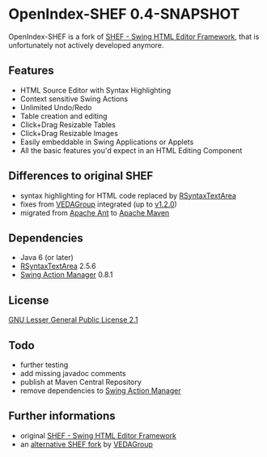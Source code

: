 OpenIndex-SHEF 0.4-SNAPSHOT
===========================

OpenIndex-SHEF is a fork of
[SHEF - Swing HTML Editor Framework](http://shef.sourceforge.net/), that is
unfortunately not actively developed anymore.


Features
--------

-   HTML Source Editor with Syntax Highlighting
-   Context sensitive Swing Actions
-   Unlimited Undo/Redo
-   Table creation and editing
-   Click+Drag Resizable Tables
-   Click+Drag Resizable Images
-   Easily embeddable in Swing Applications or Applets
-   All the basic features you'd expect in an HTML Editing Component


Differences to original SHEF
----------------------------

-   syntax highlighting for HTML code replaced by
    [RSyntaxTextArea](http://fifesoft.com/rsyntaxtextarea/)
-   fixes from [VEDAGroup](https://github.com/VEDAGroup/SHEF) integrated (up to
    [v1.2.0](https://github.com/VEDAGroup/SHEF/tree/c2d0286703c45030c71c27ab816124872511a944))
-   migrated from [Apache Ant](http://ant.apache.org/) to
    [Apache Maven](http://maven.apache.org/)


Dependencies
------------

* Java 6 (or later)
* [RSyntaxTextArea](http://fifesoft.com/rsyntaxtextarea/) 2.5.6
* [Swing Action Manager](https://java.net/projects/sam) 0.8.1


License
-------

[GNU Lesser General Public License 2.1](http://www.gnu.org/licenses/lgpl-2.1-standalone.html)


Todo
----

-   further testing
-   add missing javadoc comments
-   publish at Maven Central Repository
-   remove dependencies to [Swing Action Manager](https://java.net/projects/sam)


Further informations
--------------------

-   original [SHEF - Swing HTML Editor Framework](http://shef.sourceforge.net/)
-   an [alternative SHEF fork](https://github.com/VEDAGroup/SHEF) by
    [VEDAGroup](https://github.com/VEDAGroup)
